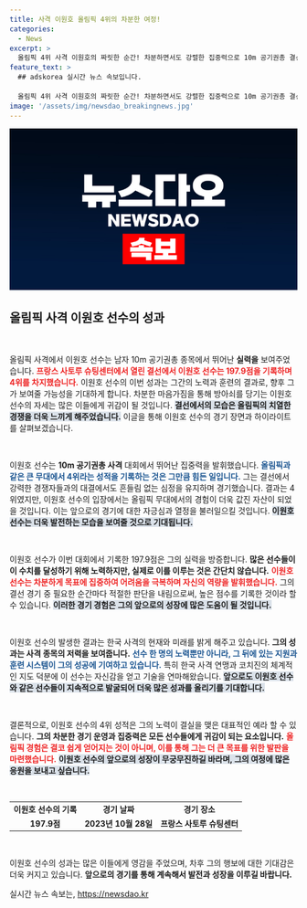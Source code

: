 ```yaml
---
title: 사격 이원호 올림픽 4위의 차분한 여정!
categories:
  - News
excerpt: >
  올림픽 4위 사격 이원호의 짜릿한 순간! 차분하면서도 강렬한 집중력으로 10m 공기권총 결선에서 197.9점을 기록한 그의 하이라이트 영상을 지금 확인하세요!
feature_text: >
  ## adskorea 실시간 뉴스 속보입니다.

  올림픽 4위 사격 이원호의 짜릿한 순간! 차분하면서도 강렬한 집중력으로 10m 공기권총 결선에서 197.9점을 기록한 그의 하이라이트 영상을 지금 확인하세요!
image: '/assets/img/newsdao_breakingnews.jpg'
---
```


<p><img src="/assets/img/newsdao_breakingnews.jpg" alt="adskorea 속보" /></p>

<h2 data-ke-size="size26">올림픽 사격 이원호 선수의 성과</h2>

<p data-ke-size="size16">&nbsp;</p>

<p>올림픽 사격에서 이원호 선수는 남자 10m 공기권총 종목에서 뛰어난 <b>실력을</b> 보여주었습니다. <b><span style="color: #ee2323;">프랑스 사토루 슈팅센터에서 열린 결선에서 이원호 선수는 197.9점을 기록하며 4위를 차지했습니다.</span></b> 이원호 선수의 이번 성과는 그간의 노력과 훈련의 결과로, 향후 그가 보여줄 가능성을 기대하게 합니다. 차분한 마음가짐을 통해 방아쇠를 당기는 이원호 선수의 자세는 많은 이들에게 귀감이 될 것입니다. <b><span style="background-color: #21538527;">결선에서의 모습은 올림픽의 치열한 경쟁을 더욱 느끼게 해주었습니다.</span></b> 이글을 통해 이원호 선수의 경기 장면과 하이라이트를 살펴보겠습니다.</p></p>

<p data-ke-size="size16">&nbsp;</p>

<p>이원호 선수는 <b>10m 공기권총 사격</b> 대회에서 뛰어난 집중력을 발휘했습니다. <b><span style="color: #1a5490;">올림픽과 같은 큰 무대에서 4위라는 성적을 기록하는 것은 그만큼 힘든 일입니다.</span></b> 그는 결선에서 강력한 경쟁자들과의 대결에서도 흔들림 없는 심정을 유지하며 경기했습니다. 결과는 4위였지만, 이원호 선수의 입장에서는 올림픽 무대에서의 경험이 더욱 값진 자산이 되었을 것입니다. 이는 앞으로의 경기에 대한 자긍심과 열정을 불러일으킬 것입니다. <b><span style="background-color: #21538527;">이원호 선수는 더욱 발전하는 모습을 보여줄 것으로 기대됩니다.</span></b></p>

<p data-ke-size="size16">&nbsp;</p>

<p>이원호 선수가 이번 대회에서 기록한 197.9점은 그의 실력을 방증합니다. <b>많은 선수들이 이 수치를 달성하기 위해 노력하지만, 실제로 이를 이루는 것은 간단치 않습니다.</b> <b><span style="color: #ee2323;">이원호 선수는 차분하게 목표에 집중하여 어려움을 극복하며 자신의 역량을 발휘했습니다.</span></b> 그의 결선 경기 중 필요한 순간마다 적절한 판단을 내림으로써, 높은 점수를 기록한 것이라 할 수 있습니다. <b><span style="background-color: #21538527;">이러한 경기 경험은 그의 앞으로의 성장에 많은 도움이 될 것입니다.</span></b></p>

<p data-ke-size="size16">&nbsp;</p>

<p>이원호 선수의 발생한 결과는 한국 사격의 현재와 미래를 밝게 해주고 있습니다. <b>그의 성과는 사격 종목의 저력을 보여줍니다.</b> <b><span style="color: #1a5490;">선수 한 명의 노력뿐만 아니라, 그 뒤에 있는 지원과 훈련 시스템이 그의 성공에 기여하고 있습니다.</span></b> 특히 한국 사격 연맹과 코치진의 체계적인 지도 덕분에 이 선수는 자신감을 얻고 기술을 연마해왔습니다. <b><span style="background-color: #21538527;">앞으로도 이원호 선수와 같은 선수들이 지속적으로 발굴되어 더욱 많은 성과를 올리기를 기대합니다.</span></b></p>

<p data-ke-size="size16">&nbsp;</p>

<p>결론적으로, 이원호 선수의 4위 성적은 그의 노력이 결실을 맺은 대표적인 예라 할 수 있습니다. <b>그의 차분한 경기 운영과 집중력은 모든 선수들에게 귀감이 되는 요소입니다.</b> <b><span style="color: #ee2323;">올림픽 경험은 결코 쉽게 얻어지는 것이 아니며, 이를 통해 그는 더 큰 목표를 위한 발판을 마련했습니다.</span></b> <b><span style="background-color: #21538527;">이원호 선수의 앞으로의 성장이 무궁무진하길 바라며, 그의 여정에 많은 응원을 보내고 싶습니다.</span></b></p>

<p data-ke-size="size16">&nbsp;</p>

<table>
    <tr>
        <td style="text-align: center; height: 17px;"><b>이원호 선수의 기록</b></td>
        <td style="text-align: center; height: 17px;"><b>경기 날짜</b></td>
        <td style="text-align: center; height: 17px;"><b>경기 장소</b></td>
    </tr>
    <tr>
        <td style="text-align: center; height: 17px;"><b>197.9점</b></td>
        <td style="text-align: center; height: 17px;"><b>2023년 10월 28일</b></td>
        <td style="text-align: center; height: 17px;"><b>프랑스 사토루 슈팅센터</b></td>
    </tr>
</table>

<p data-ke-size="size16">&nbsp;</p>

<p>이원호 선수의 성과는 많은 이들에게 영감을 주었으며, 차후 그의 행보에 대한 기대감은 더욱 커지고 있습니다. <b>앞으로의 경기를 통해 계속해서 발전과 성장을 이루길 바랍니다.</b></p>
실시간 뉴스 속보는, <a href="https://newsdao.kr" rel="dofollow">https://newsdao.kr</a>


